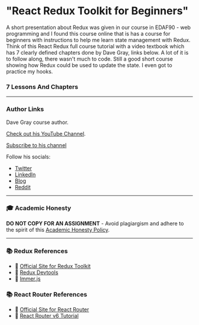 # "React Redux Toolkit for Beginners"

A short presentation about Redux was given in our course in EDAF90 - web programming and I found this course online that is has a course for beginners with instructions to help me learn state management with Redux. Think of this React Redux full course tutorial with a video textbook which has 7 clearly defined chapters done by Dave Gray, links below. A lot of it is to follow along, there wasn't much to code. Still a good short course showing how Redux could be used to update the state. I even got to practice my hooks.

### 7 Lessons And Chapters

---

### Author Links

Dave Gray course author.

[Check out his YouTube Channel](https://www.youtube.com/DaveGrayTeachesCode).

[Subscribe to his channel](https://bit.ly/3nGHmNn)

Follow his socials:

- [Twitter](https://twitter.com/yesdavidgray)
- [LinkedIn](https://www.linkedin.com/in/davidagray/)
- [Blog](https://yesdavidgray.com)
- [Reddit](https://www.reddit.com/user/DaveOnEleven)

---

### 🎓 Academic Honesty

**DO NOT COPY FOR AN ASSIGNMENT** - Avoid plagiargism and adhere to the spirit of this [Academic Honesty Policy](https://www.freecodecamp.org/news/academic-honesty-policy/).

---

### 📚 Redux References

- 🔗 [Official Site for Redux Toolkit](https://redux-toolkit.js.org/)
- 🔗 [Redux Devtools](https://github.com/reduxjs/redux-devtools)
- 🔗 [Immer.js](https://immerjs.github.io/immer/)

### 📚 React Router References
- 🔗 [Official Site for React Router](https://reactrouter.com/docs/en/v6)
- 🔗 [React Router v6 Tutorial](https://github.com/gitdagray/react_router_v6)